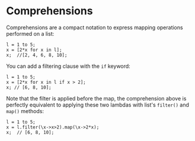 # Comprehensions

Comprehensions are a compact notation to express mapping operations performed on a list:

```
l = 1 to 5;
x = [2*x for x in l];
x;  //[2, 4, 6, 8, 10];
```

You can add a filtering clause with the `if` keyword:

```
l = 1 to 5;
x = [2*x for x in l if x > 2];
x; // [6, 8, 10];
```

Note that the filter is applied before the map, the comprehension above is perfectly equivalent to applying these two lambdas with list's `filter()` and `map()` methods:

```
l = 1 to 5;
x = l.filter(\x->x>2).map(\x->2*x);
x;  // [6, 8, 10];
```